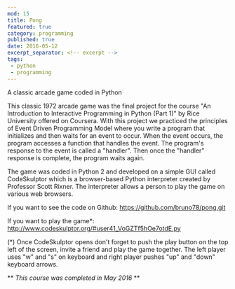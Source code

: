 ```yaml
---
mod: 15
title: Pong
featured: true
category: programming
published: true
date: 2016-05-12
excerpt_separator: <!-- excerpt -->
tags:
 - python
 - programming
---
```

A classic arcade game coded in Python
<!-- excerpt -->

This classic 1972 arcade game was the final project for the course "An Introduction to Interactive Programming in Python (Part 1)" by Rice University offered on Coursera. With this project we practiced the principles of Event Driven Programming Model where you write a program that initializes and then waits for an event to occur. When the event occurs, the program accesses a function that handles the event. The program's response to the event is called a "handler". Then once the "handler" response is complete, the program waits again.

The game was coded in Python 2 and developed on a simple GUI called CodeSkulptor which is a browser-based Python interpreter created by Professor Scott Rixner. The interpreter allows a person to play the game on various web browsers.

If you want to see the code on Github:
<https://github.com/bruno78/pong.git>

If you want to play the game*:
<http://www.codeskulptor.org/#user41_VoGZTf5hOe7otdE.py>

(*) Once CodeSkulptor opens don't forget to push the play button on the top left of the screen, invite a friend and play the game together. The left player uses "w" and "s" on keyboard  and right player pushes "up" and "down" keyboard arrows.

** *This course was completed in May 2016* **
